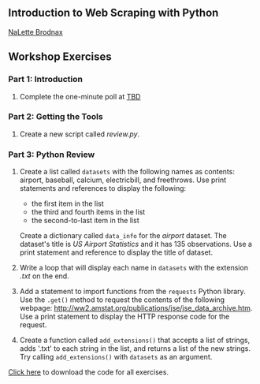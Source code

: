 ## Introduction to Web Scraping with Python
[NaLette Brodnax](http://www.nalettebrodnax.com)<br>


## Workshop Exercises 

### Part 1: Introduction

 1. Complete the one-minute poll at [TBD](http://bit.ly)

### Part 2: Getting the Tools

 1. Create a new script called *review.py*.

### Part 3: Python Review

 1. Create a list called `datasets` with the following names as contents: airport, baseball, calcium, electricbill, and freethrows.  Use print statements and references to display the following:
    
    * the first item in the list
    * the third and fourth items in the list
    * the second-to-last item in the list

    Create a dictionary called `data_info` for the *airport* dataset.  The dataset's title is *US Airport Statistics* and it has 135 observations.  Use a print statement and reference to display the title of dataset.

 2. Write a loop that will display each name in `datasets` with the extension *.txt* on the end.

 3. Add a statement to import functions from the `requests` Python library.  Use the `.get()` method to request the contents of the following webpage: http://ww2.amstat.org/publications/jse/jse_data_archive.htm. Use a print statement to display the HTTP response code for the request.

 4. Create a function called `add_extensions()` that accepts a list of strings, adds '.txt' to each string in the list, and returns a list of the new strings.  Try calling `add_extensions()` with `datasets` as an argument.

[Click here](https://raw.githubusercontent.com/nmbrodnax/iqss-python-scrape/master/files/review.py) to download the code for all exercises.

